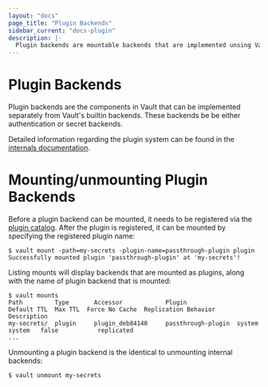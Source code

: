 ```yaml
---
layout: "docs"
page_title: "Plugin Backends"
sidebar_current: "docs-plugin"
description: |-
  Plugin backends are mountable backends that are implemented unsing Vault's plugin system.
---
```


# Plugin Backends

Plugin backends are the components in Vault that can be implemented separately from Vault's
builtin backends. These backends be be either authentication or secret backends.

Detailed information regarding the plugin system can be found in the 
[internals documentation](http://localhost:4567/docs/internals/plugins.html).

# Mounting/unmounting Plugin Backends

Before a plugin backend can be mounted, it needs to be registered via the 
[plugin catalog](http://localhost:4567/docs/internals/plugins.html#plugin-catalog). After
the plugin is registered, it can be mounted by specifying the registered plugin name:

```
$ vault mount -path=my-secrets -plugin-name=passthrough-plugin plugin
Successfully mounted plugin 'passthrough-plugin' at 'my-secrets'!
```

Listing mounts will display backends that are mounted as plugins, along with the
name of plugin backend that is mounted:

```
$ vault mounts
Path         Type       Accessor            Plugin              Default TTL  Max TTL  Force No Cache  Replication Behavior  Description
my-secrets/  plugin     plugin_deb84140     passthrough-plugin  system       system   false           replicated
...
```

Unmounting a plugin backend is the identical to unmounting internal backends:

```
$ vault unmount my-secrets
```


